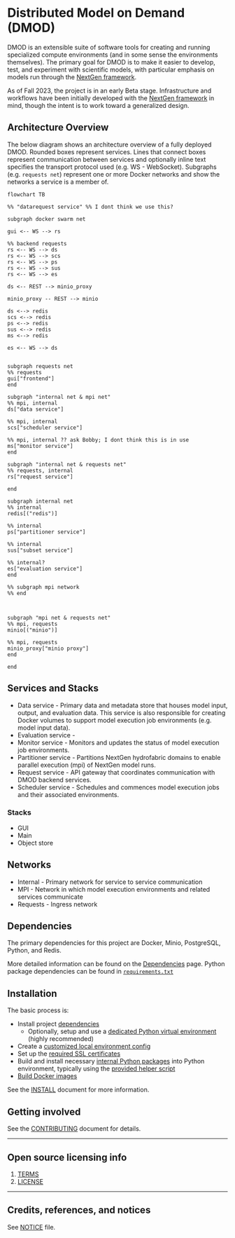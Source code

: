# Distributed Model on Demand (DMOD)

DMOD is an extensible suite of software tools for creating and running specialized compute environments (and in some sense the environments themselves).
The primary goal for DMOD is to make it easier to develop, test, and experiment with scientific models, with particular emphasis on models run through the [NextGen framework](https://github.com/noaa-owp/ngen).

As of Fall 2023, the project is in an early Beta stage.
Infrastructure and workflows have been initially developed with the [NextGen framework](https://github.com/NOAA-OWP/ngen) in mind, though the intent is to work toward a generalized design.

[//]: # (- Code Organization)
[//]: # (- Workflows)
[//]: # (- Technology Stack)

## Architecture Overview

The below diagram shows an architecture overview of a fully deployed DMOD. Rounded boxes represent
services. Lines that connect boxes represent communication between services and optionally inline
text specifies the transport protocol used (e.g. WS - WebSocket). Subgraphs (e.g. `requests net`)
represent one or more Docker networks and show the networks a service is a member of.

```mermaid
flowchart TB

%% "datarequest service" %% I dont think we use this?

subgraph docker swarm net

gui <-- WS --> rs

%% backend requests
rs <-- WS --> ds
rs <-- WS --> scs
rs <-- WS --> ps
rs <-- WS --> sus
rs <-- WS --> es

ds <-- REST --> minio_proxy

minio_proxy -- REST --> minio

ds <--> redis
scs <--> redis
ps <--> redis
sus <--> redis
ms <--> redis

es <-- WS --> ds


subgraph requests net
%% requests
gui["frontend"]
end

subgraph "internal net & mpi net"
%% mpi, internal
ds["data service"]

%% mpi, internal
scs["scheduler service"]

%% mpi, internal ?? ask Bobby; I dont think this is in use
ms["monitor service"]
end

subgraph "internal net & requests net"
%% requests, internal
rs["request service"]

end

subgraph internal net
%% internal
redis[("redis")]

%% internal
ps["partitioner service"]

%% internal
sus["subset service"]

%% internal?
es["evaluation service"]
end

%% subgraph mpi network
%% end



subgraph "mpi net & requests net"
%% mpi, requests
minio[("minio")]

%% mpi, requests
minio_proxy["minio proxy"]
end

end
```

## Services and Stacks

<!-- - Data Request service -->
- Data service - Primary data and metadata store that houses model input, output, and evaluation data. This service is also responsible for creating Docker volumes to support model execution job environments (e.g. model input data).
- Evaluation service -
- Monitor service - Monitors and updates the status of model execution job environments.
- Partitioner service - Partitions NextGen hydrofabric domains to enable parallel execution (mpi) of NextGen model runs.
- Request service - API gateway that coordinates communication with DMOD backend services.
- Scheduler service - Schedules and commences model execution jobs and their associated environments.
<!-- - Subset service -->

### Stacks

- GUI
- Main
- Object store

## Networks

- Internal - Primary network for service to service communication
- MPI - Network in which model execution environments and related services communicate
- Requests - Ingress network

## Dependencies

The primary dependencies for this project are Docker, Minio, PostgreSQL, Python, and Redis.

More detailed information can be found on the [Dependencies](doc/DEPENDENCIES.md) page.
Python package dependencies can be found in [`requirements.txt`](requirements.txt)

## Installation

The basic process is:
- Install project [dependencies](doc/DEPENDENCIES.md)
  - Optionally, setup and use a [dedicated Python virtual environment](INSTALL.md#using-a-virtual-environment) (highly recommended)
- Create a [customized local environment config](INSTALL.md#local-environment-configuration)
- Set up the [required SSL certificates](INSTALL.md#local-ssl-certs)
- Build and install necessary [internal Python packages](INSTALL.md#python-packages-and-dependencies) into Python environment, typically using the [provided helper script](#using-update_packagesh-for-dependencies-and-internal-packages)
- [Build Docker images](INSTALL.md#docker-images)

See the [INSTALL](INSTALL.md) document for more information.

[//]: # (TODO: add this section, and probably a dedicated document)
[//]: # (## Configuration)

[//]: # (TODO: add this section, and also a dedicated document)
[//]: # (## Usage)

[//]: # (TODO: add this section, and also a dedicated document)
[//]: # (## Testing)


[//]: # (TODO: add this section, and probably a dedicated document)
[//]: # (## Getting help)

[//]: # (Instruct users how to get help with this software; this might include links to an issue tracker, wiki, mailing list, etc.)

[//]: # (**Example**)

[//]: # (If you have questions, concerns, bug reports, etc, please file an issue in this repository's Issue Tracker.)

## Getting involved
See the [CONTRIBUTING](CONTRIBUTING.md) document for details.


----

## Open source licensing info
1. [TERMS](TERMS.md)
2. [LICENSE](LICENSE)


----

## Credits, references, and notices

See [NOTICE](NOTICE) file.
